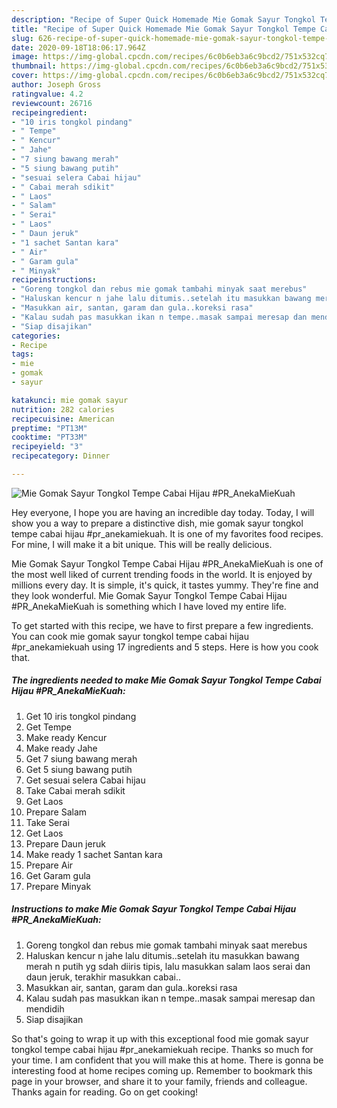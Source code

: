 ```yaml
---
description: "Recipe of Super Quick Homemade Mie Gomak Sayur Tongkol Tempe Cabai Hijau #PR_AnekaMieKuah"
title: "Recipe of Super Quick Homemade Mie Gomak Sayur Tongkol Tempe Cabai Hijau #PR_AnekaMieKuah"
slug: 626-recipe-of-super-quick-homemade-mie-gomak-sayur-tongkol-tempe-cabai-hijau-pr-anekamiekuah
date: 2020-09-18T18:06:17.964Z
image: https://img-global.cpcdn.com/recipes/6c0b6eb3a6c9bcd2/751x532cq70/mie-gomak-sayur-tongkol-tempe-cabai-hijau-pr_anekamiekuah-foto-resep-utama.jpg
thumbnail: https://img-global.cpcdn.com/recipes/6c0b6eb3a6c9bcd2/751x532cq70/mie-gomak-sayur-tongkol-tempe-cabai-hijau-pr_anekamiekuah-foto-resep-utama.jpg
cover: https://img-global.cpcdn.com/recipes/6c0b6eb3a6c9bcd2/751x532cq70/mie-gomak-sayur-tongkol-tempe-cabai-hijau-pr_anekamiekuah-foto-resep-utama.jpg
author: Joseph Gross
ratingvalue: 4.2
reviewcount: 26716
recipeingredient:
- "10 iris tongkol pindang"
- " Tempe"
- " Kencur"
- " Jahe"
- "7 siung bawang merah"
- "5 siung bawang putih"
- "sesuai selera Cabai hijau"
- " Cabai merah sdikit"
- " Laos"
- " Salam"
- " Serai"
- " Laos"
- " Daun jeruk"
- "1 sachet Santan kara"
- " Air"
- " Garam gula"
- " Minyak"
recipeinstructions:
- "Goreng tongkol dan rebus mie gomak tambahi minyak saat merebus"
- "Haluskan kencur n jahe lalu ditumis..setelah itu masukkan bawang merah n putih yg sdah diiris tipis, lalu masukkan salam laos serai dan daun jeruk, terakhir masukkan cabai.."
- "Masukkan air, santan, garam dan gula..koreksi rasa"
- "Kalau sudah pas masukkan ikan n tempe..masak sampai meresap dan mendidih"
- "Siap disajikan"
categories:
- Recipe
tags:
- mie
- gomak
- sayur

katakunci: mie gomak sayur 
nutrition: 282 calories
recipecuisine: American
preptime: "PT13M"
cooktime: "PT33M"
recipeyield: "3"
recipecategory: Dinner

---
```



![Mie Gomak Sayur Tongkol Tempe Cabai Hijau #PR_AnekaMieKuah](https://img-global.cpcdn.com/recipes/6c0b6eb3a6c9bcd2/751x532cq70/mie-gomak-sayur-tongkol-tempe-cabai-hijau-pr_anekamiekuah-foto-resep-utama.jpg)

Hey everyone, I hope you are having an incredible day today. Today, I will show you a way to prepare a distinctive dish, mie gomak sayur tongkol tempe cabai hijau #pr_anekamiekuah. It is one of my favorites food recipes. For mine, I will make it a bit unique. This will be really delicious.

Mie Gomak Sayur Tongkol Tempe Cabai Hijau #PR_AnekaMieKuah is one of the most well liked of current trending foods in the world. It is enjoyed by millions every day. It is simple, it's quick, it tastes yummy. They're fine and they look wonderful. Mie Gomak Sayur Tongkol Tempe Cabai Hijau #PR_AnekaMieKuah is something which I have loved my entire life.




To get started with this recipe, we have to first prepare a few ingredients. You can cook mie gomak sayur tongkol tempe cabai hijau #pr_anekamiekuah using 17 ingredients and 5 steps. Here is how you cook that.

<!--inarticleads1-->

##### The ingredients needed to make Mie Gomak Sayur Tongkol Tempe Cabai Hijau #PR_AnekaMieKuah:

1. Get 10 iris tongkol pindang
1. Get  Tempe
1. Make ready  Kencur
1. Make ready  Jahe
1. Get 7 siung bawang merah
1. Get 5 siung bawang putih
1. Get sesuai selera Cabai hijau
1. Take  Cabai merah sdikit
1. Get  Laos
1. Prepare  Salam
1. Take  Serai
1. Get  Laos
1. Prepare  Daun jeruk
1. Make ready 1 sachet Santan kara
1. Prepare  Air
1. Get  Garam gula
1. Prepare  Minyak




<!--inarticleads2-->

##### Instructions to make Mie Gomak Sayur Tongkol Tempe Cabai Hijau #PR_AnekaMieKuah:

1. Goreng tongkol dan rebus mie gomak tambahi minyak saat merebus
1. Haluskan kencur n jahe lalu ditumis..setelah itu masukkan bawang merah n putih yg sdah diiris tipis, lalu masukkan salam laos serai dan daun jeruk, terakhir masukkan cabai..
1. Masukkan air, santan, garam dan gula..koreksi rasa
1. Kalau sudah pas masukkan ikan n tempe..masak sampai meresap dan mendidih
1. Siap disajikan




So that's going to wrap it up with this exceptional food mie gomak sayur tongkol tempe cabai hijau #pr_anekamiekuah recipe. Thanks so much for your time. I am confident that you will make this at home. There is gonna be interesting food at home recipes coming up. Remember to bookmark this page in your browser, and share it to your family, friends and colleague. Thanks again for reading. Go on get cooking!
